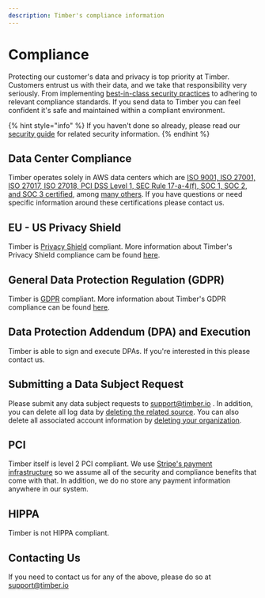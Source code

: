 ```yaml
---
description: Timber's compliance information
---
```


# Compliance

Protecting our customer's data and privacy is top priority at Timber. Customers entrust us with their data, and we take that responsibility very seriously. From implementing [best-in-class security practices](security.md) to adhering to relevant compliance standards. If you send data to Timber you can feel confident it's safe and maintained within a compliant environment.

{% hint style="info" %}
If you haven't done so already, please read our [security guide](security.md) for related security information.
{% endhint %}

## Data Center Compliance

Timber operates solely in AWS data centers which are [ISO 9001, ISO 27001, ISO 27017, ISO 27018, PCI DSS Level 1, SEC Rule 17-a-4\(f\), SOC 1, SOC 2, and SOC 3 certified](https://aws.amazon.com/compliance/), among [many others](https://aws.amazon.com/compliance/). If you have questions or need specific information around these certifications please contact us.

## EU - US Privacy Shield

Timber is [Privacy Shield](https://www.privacyshield.gov) compliant. More information about Timber's Privacy Shield compliance cam be found [here](https://timber.io/privacy/#information-applicable-to-eu-users).

## General Data Protection Regulation \(GDPR\)

Timber is [GDPR](https://eugdpr.org/) compliant. More information about Timber's GDPR compliance can be found [here](https://timber.io/privacy/#information-applicable-to-eu-users).

## Data Protection Addendum \(DPA\) and Execution

Timber is able to sign and execute DPAs. If you're interested in this please contact us.

## Submitting a Data Subject Request

Please submit any data subject requests to support@timber.io . In addition, you can delete all log data by [deleting the related source](../usage/source-management.md#deleting). You can also delete all associated account information by [deleting your organization](../usage/account-management/deleting-your-account.md).

## PCI

Timber itself is level 2 PCI compliant. We use [Stripe's payment infrastructure](https://stripe.com/docs/security/stripe) so we assume all of the security and compliance benefits that come with that. In addition, we do no store any payment information anywhere in our system.

## HIPPA

Timber is not HIPPA compliant. 

## Contacting Us

If you need to contact us for any of the above, please do so at support@timber.io

